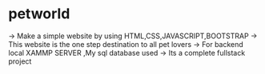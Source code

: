# petworld
-> Make a simple website by using HTML,CSS,JAVASCRIPT,BOOTSTRAP
-> This website is the one step destination to all pet lovers
-> For backend local XAMMP SERVER ,My sql database used
-> Its a complete fullstack project


